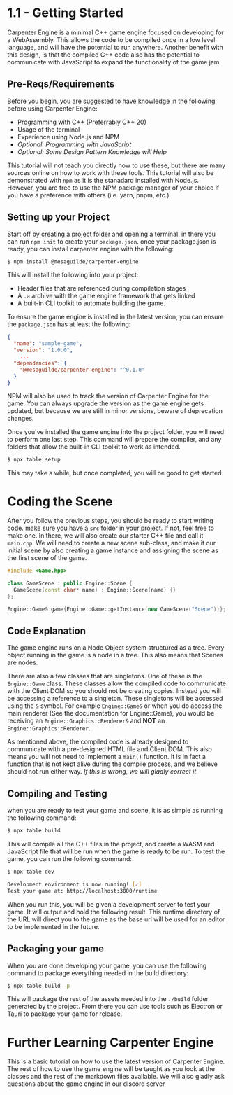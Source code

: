 # 1.1 - Getting Started
Carpenter Engine is a minimal C++ game engine focused on developing for a
WebAssembly. This allows the code to be compiled once in a low level language,
and will have the potential to run anywhere. Another benefit with this design,
is that the compiled C++ code also has the potential to communicate with 
JavaScript to expand the functionality of the game jam.

## Pre-Reqs/Requirements
Before you begin, you are suggested to have knowledge in the following before using Carpenter Engine:
- Programming with C++ (Preferrably C++ 20)
- Usage of the terminal
- Experience using Node.js and NPM
- *Optional: Programming with JavaScript*
- *Optional: Some Design Pattern Knowledge will Help*

This tutorial will not teach you directly how to use these, but there are many sources online on how to work with these tools. This tutorial will also be demonstrated with `npm` as it is the stanadard installed with Node.js. However, you are free to use the NPM package manager of your choice if you have a preference with others (i.e. yarn, pnpm, etc.)

## Setting up your Project
Start off by creating a project folder and opening a terminal. in there you can run `npm init` to create your `package.json`. once your package.json is ready, you can install carpenter engine with the following:

```sh
$ npm install @mesaguilde/carpenter-engine
```

This will install the following into your project:
- Header files that are referenced during compilation stages
- A `.a` archive with the game engine framework that gets linked
- A built-in CLI toolkit to automate building the game.

To ensure the game engine is installed in the latest version, you can ensure the `package.json` has at least the following:

```json
{
  "name": "sample-game",
  "version": "1.0.0",
    ...
  "dependencies": {
    "@mesaguilde/carpenter-engine": "^0.1.0"
  }
}
```

NPM will also be used to track the version of Carpenter Engine for the game.
You can always upgrade the version as the game engine gets updated, but 
because we are still in minor versions, beware of deprecation changes.

Once you've installed the game engine into the project folder, you will need
to perform one last step. This command will prepare the compiler, and any
folders that allow the built-in CLI toolkit to work as intended.

```sh
$ npx table setup
```

This may take a while, but once completed, you will be good to get started

# Coding the Scene
After you follow the previous steps, you should be ready to start writing
code. make sure you have a `src` folder in your project. If not, feel free to
make one. In there, we will also create our starter C++ file and call it
`main.cpp`. We will need to create a new scene sub-class, and make it our initial scene by also creating a game instance and assigning the scene as the
first scene of the game.

```cpp
#include <Game.hpp>

class GameScene : public Engine::Scene {
  GameScene(const char* name) : Engine::Scene(name) {}
};

Engine::Game& game{Engine::Game::getInstance(new GameScene("Scene"))};
```

## Code Explanation
The game engine runs on a Node Object system structured as a tree. Every object running in the game is a node in a tree. This also means that Scenes are nodes.

There are also a few classes that are singletons. One of these is the `Engine::Game` class. These classes allow the compiled code to communicate with
the Client DOM so you should not be creating copies. Instead you will be accessing
a reference to a singleton. These singletons will be accessed using the `&` symbol.
For example `Engine::Game&` or when you do access the main renderer (See the
documentation for Engine::Game), you would be receiving an
`Engine::Graphics::Renderer&` and **NOT** an `Engine::Graphics::Renderer`.

As mentioned above, the compiled code is already designed to communicate with a
pre-designed HTML file and Client DOM. This also means you will not need to
implement a `main()` function. It is in fact a function that is not kept alive
during the compile process, and we believe should not run either way. *If this
is wrong, we will gladly correct it*

## Compiling and Testing

when you are ready to test your game and scene, it is as simple as running the following command:

```sh
$ npx table build
```

This will compile all the C++ files in the project, and create a WASM and
JavaScript file that will be run when the game is ready to be run. To test the
game, you can run the following command:

```sh
$ npx table dev

Development environment is now running! [✓]
Test your game at: http://localhost:3000/runtime
```

When you run this, you will be given a development server to test your game. It
will output and hold the following result. This runtime directory of the URL will
direct you to the game as the base url will be used for an editor to be 
implemented in the future.

## Packaging your game

When you are done developing your game, you can use the following command to
package everything needed in the build directory:

```sh
$ npx table build -p
```

This will package the rest of the assets needed into the `./build` folder 
generated by the project. From there you can use tools such as Electron or Tauri
to package your game for release.

# Further Learning Carpenter Engine

This is a basic tutorial on how to use the latest version of Carpenter Engine.
The rest of how to use the game engine will be taught as you look at the classes
and the rest of the markdown files available. We will also gladly ask questions
about the game engine in our discord server